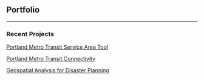 ## Portfolio

---

### Recent Projects 
[Portland Metro Transit Service Area Tool](/TransitServiceArea)

[Portland Metro Transit Connectivity](/TransitConnectivity)

[Geospatial Analysis for Disaster Planning](/capstone)

